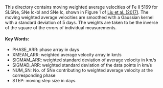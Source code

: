 This directory contains moving weighted average velocities of Fe II 5169 for SLSNe, SNe Ic-bl and SNe Ic, shown in Figure 1 of [Liu et al. (2017)](http://adsabs.harvard.edu/abs/2016arXiv161207321L). The moving weighted average velocities are smoothed with a Gaussian kernel with a standard deviation of 5 days. The weights are taken to be the inverse of the square of the errors of individual measurements. 

#### Key Words:
- PHASE_ARR: phase array in days
- XMEAN_ARR: weighted average velocity array in km/s
- SIGMAM_ARR: weighted standard deviation of average velocity in km/s
- SIGMAD_ARR: weighted standard deviation of the data points in km/s
- NUM_SN: No. of SNe contributing to weighted average velocity at the corresponding phase
- STEP: moving step size in days
